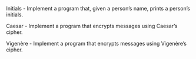 
Initials - Implement a program that, given a person’s name, prints a person’s initials.

Caesar - Implement a program that encrypts messages using Caesar’s cipher.

Vigenère - Implement a program that encrypts messages using Vigenère’s cipher.
